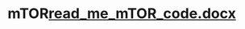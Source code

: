 # mTOR[read_me_mTOR_code.docx](https://github.com/alex297/mTOR/files/10237858/read_me_mTOR_code.docx)
